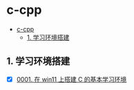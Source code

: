 # c-cpp

<!-- region:toc -->

- [c-cpp](#c-cpp)
  - [1. 学习环境搭建](#1-学习环境搭建)

<!-- endregion:toc -->

## 1. 学习环境搭建

- [x] [0001. 在 win11 上搭建 C 的基本学习环境](https://github.com/tnotesjs/TNotes.c-cpp/tree/main/notes/0001.%20%E5%9C%A8%20win11%20%E4%B8%8A%E6%90%AD%E5%BB%BA%20C%20%E7%9A%84%E5%9F%BA%E6%9C%AC%E5%AD%A6%E4%B9%A0%E7%8E%AF%E5%A2%83/README.md)
